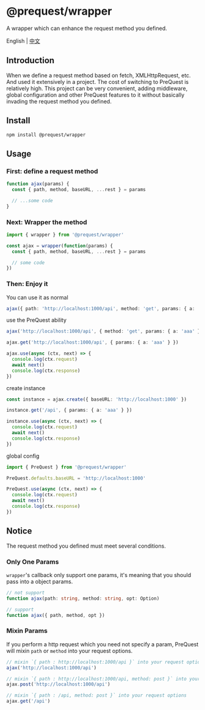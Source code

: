 # @prequest/wrapper

A wrapper which can enhance the request method you defined.

English | [中文](./README_zh-CN.md)

## Introduction

When we define a request method based on fetch, XMLHttpRequest, etc. And used it extensively in a project. The cost of switching to PreQuest is relatively high. This project can be very convenient, adding middleware, global configuration and other PreQuest features to it without basically invading the request method you defined.

## Install

```bash
npm install @prequest/wrapper
```

## Usage

### First: define a request method

```ts
function ajax(params) {
  const { path, method, baseURL, ...rest } = params

  // ...some code
}
```

### Next: Wrapper the method

```ts
import { wrapper } from '@prequest/wrapper'

const ajax = wrapper(function(params) {
  const { path, method, baseURL, ...rest } = params

  // some code
})
```

### Then: Enjoy it

You can use it as normal

```ts
ajax({ path: 'http://localhost:1000/api', method: 'get', params: { a: 'aaa' } })
```

use the PreQuest ability

```ts
ajax('http://localhost:1000/api', { method: 'get', params: { a: 'aaa' } })

ajax.get('http://localhost:1000/api', { params: { a: 'aaa' } })

ajax.use(async (ctx, next) => {
  console.log(ctx.request)
  await next()
  console.log(ctx.response)
})
```

create instance

```ts
const instance = ajax.create({ baseURL: 'http://localhost:1000' })

instance.get('/api', { params: { a: 'aaa' } })

instance.use(async (ctx, next) => {
  console.log(ctx.request)
  await next()
  console.log(ctx.response)
})
```

global config

```ts
import { PreQuest } from '@prequest/wrapper'

PreQuest.defaults.baseURL = 'http://localhost:1000'

PreQuest.use(async (ctx, next) => {
  console.log(ctx.request)
  await next()
  console.log(ctx.response)
})
```

## Notice

The request method you defined must meet several conditions.

### Only One Params

`wrapper`'s callback only support one params, it's meaning that you should pass into a object params.

```ts
// not support
function ajax(path: string, method: string, opt: Option)

// support
function ajax({ path, method, opt })
```

### Mixin Params

If you perform a http request which you need not specify a param, PreQuest will mixin `path` or `method` into your request options.

```ts
// mixin `{ path : http://localhost:1000/api }` into your request options
ajax('http://localhost:1000/api')

// mixin `{ path : http://localhost:1000/api, method: post }` into your request options
ajax.post('http://localhost:1000/api')

// mixin `{ path : /api, method: post }` into your request options
ajax.get('/api')
```
